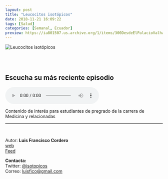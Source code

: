 ```yaml
---
layout: post
title: "Leucocitos isotópicos"
date: 2018-11-21 16:09:22
tags: [Salud]
categories: [Semanal, Ecuador]
preview: https://ia801507.us.archive.org/1/items/300DesdeElPalacioValhalla/300%20Leucositos%20-%20Luis%20Francisco%20Cordero.jpg
---
```


![Leucocitos isotópicos](https://ia801507.us.archive.org/1/items/300DesdeElPalacioValhalla/500%20Leucositos%20-%20Luis%20Francisco%20Cordero.jpg)

<br/>
<br/>

## Escucha su más reciente episodio

<!--reproductor-feed=http://isotopicos.libsyn.com/rss-->
<!--reproductor-start-->
<audio id="audio" preload="auto" controls="" src="http://traffic.libsyn.com/isotopicos/038_Estructura_y_funcion_del_bazo_.mp3?dest-id=657070"></audio>
<!--reproductor-end-->

Contenido de interés para estudiantes de pregrado de la carrera de Medicina y relacionadas

_ _ _

<br>

Autor: **Luis Francisco Cordero**  
[web](https://isotopicos.com/)  
[Feed](http://isotopicos.libsyn.com/rss)  



**Contacta:**  
Twitter: [@isotopicos](https://twitter.com/isotopicos)  
Correo: [luisfico@gmail.com](mailto:luisfico@gmail.com)  

